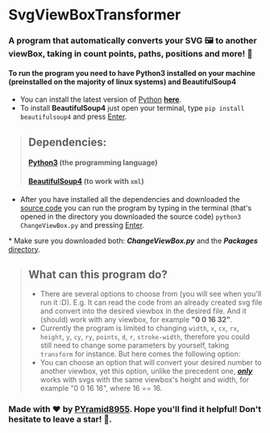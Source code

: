 # SvgViewBoxTransformer
### A program that automatically converts your SVG 🖼️ to another viewBox, taking in count points, paths, positions and more! 🎉

#### To run the program you need to have **Python3** installed on your machine (preinstalled on the majority of linux systems) and **BeautifulSoup4**
- You can install the latest version of [Python](https://en.wikipedia.org/wiki/Python_(programming_language)) **__[here](https://www.python.org/downloads/)__**.
- To install **BeautifulSoup4** just open your terminal, type `pip install beautifulsoup4` and press [Enter](https://en.wikipedia.org/wiki/Enter_key).

> ## Dependencies:
> #### [Python3](https://en.wikipedia.org/wiki/Python_(programming_language)) (the programming language)
> #### [BeautifulSoup4](https://pypi.org/project/beautifulsoup4/) (to work with `xml`)

* After you have installed all the dependencies and downloaded the [source code](https://github.com/PYramid8955/SvgViewBoxTransformer) you can run the program by typing in the terminal (that's opened in the directory you downloaded the source code) `python3 ChangeViewBox.py` and pressing [Enter](https://en.wikipedia.org/wiki/Enter_key).

<span color="red">* Make sure you downloaded both: ***ChangeViewBox.py*** and the ***Packages*** [directory](https://en.wikipedia.org/wiki/Directory_(computing)).</span>

> ## What can this program do?
> - There are several options to choose from (you will see when you'll run it :D). E.g. It can read the code from an already created svg file and convert into the desired viewbox in the desired file. And it (should) work with any viewbox, for example **"0 0 16 32"**.
> - Currently the program is limited to changing `width`, `x`, `cx`, `rx`, `height`, `y`, `cy`, `ry`, `points`, `d`, `r`, `stroke-width`, therefore you could still need to change some parameters by yourself, taking `transform` for instance. But here comes the following option:
> - You can choose an option that will convert your desired number to another viewbox, yet this option, unlike the precedent one, ***[only](https://dictionary.cambridge.org/dictionary/english/only)*** works with svgs with the same viewbox's height and width, for example "0 0 16 16", where 16 == 16.



### Made with ❤️ by [PYramid8955](https://github.com/PYramid8955). Hope you'll find it helpful! Don't hesitate to leave a star! 🌟.
